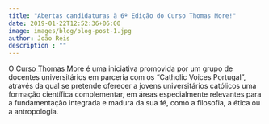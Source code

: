 ```yaml
---
title: "Abertas candidaturas à 6ª Edição do Curso Thomas More!"
date: 2019-01-22T12:52:36+06:00
image: images/blog/blog-post-1.jpg
author: João Reis
description : ""
---
```


O [Curso Thomas More](http://cursothomasmore.pt/) é uma iniciativa promovida por um grupo de docentes universitários em 
parceria com os “Catholic Voices Portugal”, através da qual se pretende oferecer a jovens 
universitários católicos uma formação científica complementar, em áreas especialmente 
relevantes para a fundamentação integrada e madura da sua fé, como a filosofia, a ética ou a antropologia.
